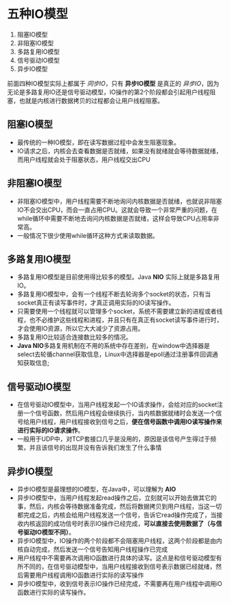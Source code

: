 # 五种IO模型

1. 阻塞IO模型
2. 非阻塞IO模型
3. 多路复用IO模型
4. 信号驱动IO模型
5. 异步IO模型

前面四种IO模型实际上都属于 *同步IO*，只有 **异步IO模型** 是真正的 *异步IO*，因为无论是多路复用IO还是信号驱动模型，IO操作的第2个阶段都会引起用户线程阻塞，也就是内核进行数据拷贝的过程都会让用户线程阻塞。

## 阻塞IO模型

- 最传统的一种IO模型，即在读写数据过程中会发生阻塞现象。
- IO请求之后，内核会去查看数据是否就绪，如果没有就绪就会等待数据就绪，而用户线程就会处于阻塞状态，用户线程交出CPU

## 非阻塞IO模型

- 非阻塞IO模型中，用户线程需要不断地询问内核数据是否就绪，也就说非阻塞IO不会交出CPU，而会一直占用CPU。这就会导致一个非常严重的问题，在while循环中需要不断地去询问内核数据是否就绪，这样会导致CPU占用率非常高。
- 一般情况下很少使用while循环这种方式来读取数据。

## 多路复用IO模型

- 多路复用IO模型是目前使用得比较多的模型。Java **NIO** 实际上就是多路复用IO。
- 多路复用IO模型中，会有一个线程不断去轮询多个socket的状态，只有当socket真正有读写事件时，才真正调用实际的IO读写操作。
- 只需要使用一个线程就可以管理多个socket，系统不需要建立新的进程或者线程，也不必维护这些线程和进程，并且只有在真正有socket读写事件进行时，才会使用IO资源，所以它大大减少了资源占用。
- 多路复用IO比较适合连接数比较多的情况。
- **Java NIO**多路复用机制在不用的系统中存在差别，在window中选择器是select去轮循channel获取信息，Linux中选择器是epoll通过注册事件回调通知获取信息; 

## 信号驱动IO模型

- 在信号驱动IO模型中，当用户线程发起一个IO请求操作，会给对应的socket注册一个信号函数，然后用户线程会继续执行，当内核数据就绪时会发送一个信号给用户线程，用户线程接收到信号之后，**便在信号函数中调用IO读写操作来进行实际的IO请求操作**。
- 一般用于UDP中，对TCP套接口几乎是没用的，原因是该信号产生得过于频繁，并且该信号的出现并没有告诉我们发生了什么事情

## 异步IO模型

- 异步IO模型是最理想的IO模型，在Java中，可以理解为 **AIO**
- 异步IO模型中，当用户线程发起read操作之后，立刻就可以开始去做其它的事，然后，内核会等待数据准备完成，然后将数据拷贝到用户线程，当这一切都完成之后，内核会给用户线程发送一个信号，告诉它read操作完成了，当接收内核返回的成功信号时表示IO操作已经完成，**可以直接去使用数据了（与信号驱动IO模型不同）**。
- 异步IO模型中，IO操作的两个阶段都不会阻塞用户线程，这两个阶段都是由内核自动完成，然后发送一个信号告知用户线程操作已完成
- 用户线程中不需要再次调用IO函数进行具体的读写。这点是和信号驱动模型有所不同的，在信号驱动模型中，当用户线程接收到信号表示数据已经就绪，然后需要用户线程调用IO函数进行实际的读写操作
- 异步IO模型中，收到信号表示IO操作已经完成，不需要再在用户线程中调用iO函数进行实际的读写操作。